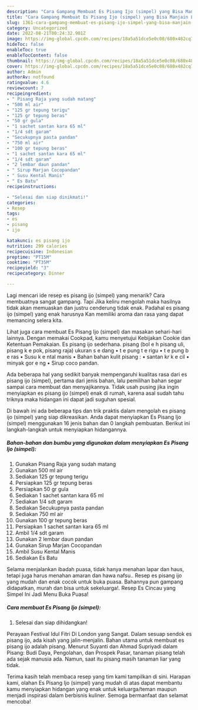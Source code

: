 ```yaml
---
description: "Cara Gampang Membuat Es Pisang Ijo (simpel) yang Bisa Manjain Lidah, Buat Buka Puasa Lezat"
title: "Cara Gampang Membuat Es Pisang Ijo (simpel) yang Bisa Manjain Lidah, Buat Buka Puasa Lezat"
slug: 1361-cara-gampang-membuat-es-pisang-ijo-simpel-yang-bisa-manjain-lidah-buat-buka-puasa-lezat
category: Uncategorized
date: 2022-08-21T00:24:32.901Z
image: https://img-global.cpcdn.com/recipes/18a5a51dce5e0c08/680x482cq70/es-pisang-ijo-simpel-foto-resep-utama.jpg
hideToc: false
enableToc: true
enableTocContent: false
thumbnail: https://img-global.cpcdn.com/recipes/18a5a51dce5e0c08/680x482cq70/es-pisang-ijo-simpel-foto-resep-utama.jpg
cover: https://img-global.cpcdn.com/recipes/18a5a51dce5e0c08/680x482cq70/es-pisang-ijo-simpel-foto-resep-utama.jpg
author: Admin
authorAv: notfound
ratingvalue: 4.6
reviewcount: 7
recipeingredient:
- " Pisang Raja yang sudah matang"
- "500 ml air"
- "125 gr tepung terigu"
- "125 gr tepung beras"
- "50 gr gula"
- "1 sachet santan kara 65 ml"
- "1/4 sdt garam"
- "Secukupnya pasta pandan"
- "750 ml air"
- "100 gr tepung beras"
- "1 sachet santan kara 65 ml"
- "1/4 sdt garam"
- "2 lembar daun pandan"
- " Sirup Marjan Cocopandan"
- " Susu Kental Manis"
- " Es Batu"
recipeinstructions:

- "Selesai dan siap dinikmati!"
categories:
- Resep
tags:
- es
- pisang
- ijo

katakunci: es pisang ijo 
nutrition: 299 calories
recipecuisine: Indonesian
preptime: "PT15M"
cooktime: "PT35M"
recipeyield: "3"
recipecategory: Dinner

---
```



Lagi mencari ide resep es pisang ijo (simpel) yang menarik? Cara membuatnya sangat gampang. Tapi Jika keliru mengolah maka hasilnya tidak akan memuaskan dan justru cenderung tidak enak. Padahal es pisang ijo (simpel) yang enak harusnya Kan memiliki aroma dan rasa yang dapat memancing selera kita.


Lihat juga cara membuat Es Pisang Ijo (simpel) dan masakan sehari-hari lainnya. Dengan memakai Cookpad, kamu menyetujui Kebijakan Cookie dan Ketentuan Pemakaian. Es pisang ijo sederhana. pisang (bol e h pisang uli, pisang k e pok, pisang raja) ukuran s e dang • t e pung t e rigu • t e pung b e ras • Susu k e ntal manis • Bahan bahan kulit pisang : • santan k*r* k e cil • minyak gor e ng • Sirup coco pandan.

Ada beberapa hal yang sedikit banyak mempengaruhi kualitas rasa dari es pisang ijo (simpel), pertama dari jenis bahan, lalu pemilihan bahan segar sampai cara membuat dan menyajikannya. Tidak usah pusing jika ingin menyiapkan es pisang ijo (simpel) enak di rumah, karena asal sudah tahu triknya maka hidangan ini dapat jadi suguhan spesial.


Di bawah ini ada beberapa tips dan trik praktis dalam mengolah es pisang ijo (simpel) yang siap dikreasikan. Anda dapat menyiapkan Es Pisang Ijo (simpel) menggunakan 16 jenis bahan dan 0 langkah pembuatan. Berikut ini langkah-langkah untuk menyiapkan hidangannya.

<!--inarticleads1-->

##### Bahan-bahan dan bumbu yang digunakan dalam menyiapkan Es Pisang Ijo (simpel):

1. Gunakan  Pisang Raja yang sudah matang
1. Gunakan 500 ml air
1. Sediakan 125 gr tepung terigu
1. Persiapkan 125 gr tepung beras
1. Persiapkan 50 gr gula
1. Sediakan 1 sachet santan kara 65 ml
1. Sediakan 1/4 sdt garam
1. Sediakan Secukupnya pasta pandan
1. Sediakan 750 ml air
1. Gunakan 100 gr tepung beras
1. Persiapkan 1 sachet santan kara 65 ml
1. Ambil 1/4 sdt garam
1. Gunakan 2 lembar daun pandan
1. Gunakan  Sirup Marjan Cocopandan
1. Ambil  Susu Kental Manis
1. Sediakan  Es Batu


Selama menjalankan ibadah puasa, tidak hanya menahan lapar dan haus, tetapi juga harus menahan amaran dan hawa nafsu.. Resep es pisang ijo yang mudah dan enak cocok untuk buka puasa. Bahannya pun gampang didapatkan, murah dan bisa untuk sekeluarga!. Resep Es Cincau yang Simpel Ini Jadi Menu Buka Puasa! 

<!--inarticleads2-->

##### Cara membuat Es Pisang Ijo (simpel):


1. Selesai dan siap dihidangkan!

Perayaan Festival Idul Fitri Di London yang Sangat. Dalam sesuap sendok es pisang ijo, ada kisah yang jalin-menjalin. Bahan utama untuk membuat es pisang ijo adalah pisang. Menurut Suyanti dan Ahmad Supriyadi dalam Pisang: Budi Daya, Pengolahan, dan Prospek Pasar, tanaman pisang telah ada sejak manusia ada. Namun, saat itu pisang masih tanaman liar yang tidak. 

Terima kasih telah membaca resep yang tim kami tampilkan di sini. Harapan kami, olahan Es Pisang Ijo (simpel) yang mudah di atas dapat membantu kamu menyiapkan hidangan yang enak untuk keluarga/teman maupun menjadi inspirasi dalam berbisnis kuliner. Semoga bermanfaat dan selamat mencoba!
